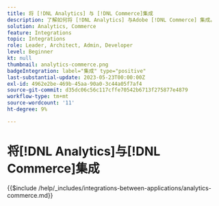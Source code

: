 ```yaml
---
title: 将 [!DNL Analytics] 与 [!DNL Commerce]集成
description: 了解如何将 [!DNL Analytics] 与Adobe [!DNL Commerce] 集成。
solution: Analytics, Commerce
feature: Integrations
topic: Integrations
role: Leader, Architect, Admin, Developer
level: Beginner
kt: null
thumbnail: analytics-commerce.png
badgeIntegration: label="集成" type="positive"
last-substantial-update: 2023-05-23T00:00:00Z
exl-id: 4962e2be-469b-45aa-90a0-3c44a05f7af4
source-git-commit: d35dc06c56c117cffe70542b6713f275877e4879
workflow-type: tm+mt
source-wordcount: '11'
ht-degree: 9%

---
```


# 将[!DNL Analytics]与[!DNL Commerce]集成

{{$include /help/_includes/integrations-between-applications/analytics-commerce.md}}
